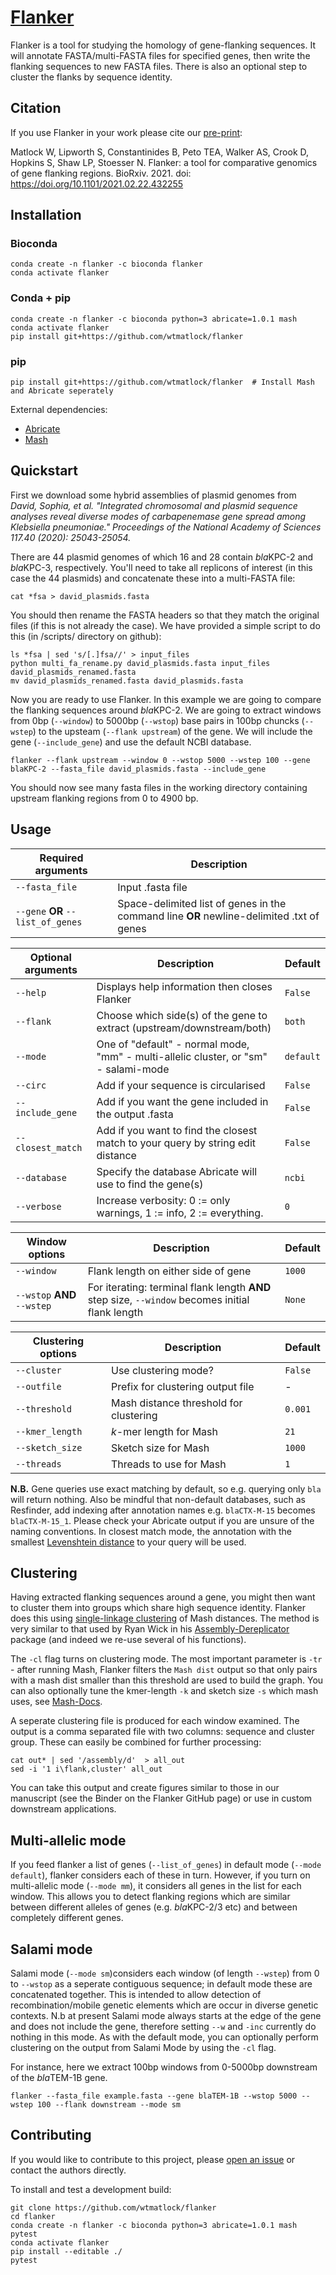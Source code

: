 # [Flanker](https://github.com/wtmatlock/flanker)

Flanker is a tool for studying the homology of gene-flanking sequences. It will annotate FASTA/multi-FASTA files for specified genes, then write the flanking sequences to new FASTA files. There is also an optional step to cluster the flanks by sequence identity.


## Citation

If you use Flanker in your work please cite our [pre-print](https://www.biorxiv.org/content/10.1101/2021.02.22.432255v1):

Matlock W, Lipworth S, Constantinides B, Peto TEA, Walker AS, Crook D, Hopkins S, Shaw LP, Stoesser N. Flanker: a tool for comparative genomics of gene flanking regions. BioRxiv. 2021. doi: https://doi.org/10.1101/2021.02.22.432255


## Installation

### Bioconda

```
conda create -n flanker -c bioconda flanker
conda activate flanker
```

### Conda + pip

```
conda create -n flanker -c bioconda python=3 abricate=1.0.1 mash
conda activate flanker
pip install git+https://github.com/wtmatlock/flanker
```

### pip

```
pip install git+https://github.com/wtmatlock/flanker  # Install Mash and Abricate seperately
```

External dependencies:
- [Abricate](https://github.com/tseemann/abricate)
- [Mash](https://github.com/marbl/Mash)



## Quickstart

First we download some hybrid assemblies of plasmid genomes from *David, Sophia, et al. "Integrated chromosomal and plasmid sequence analyses reveal diverse modes of carbapenemase gene spread among Klebsiella pneumoniae." Proceedings of the National Academy of Sciences 117.40 (2020): 25043-25054.*

There are 44 plasmid genomes of which 16 and 28 contain *bla*KPC-2 and *bla*KPC-3, respectively. You'll need to take all replicons of interest (in this case the 44 plasmids) and concatenate these into a multi-FASTA file:

```
cat *fsa > david_plasmids.fasta
```

You should then rename the FASTA headers so that they match the original files (if this is not already the case). We have provided a simple script to do this (in /scripts/ directory on github):

```
ls *fsa | sed 's/[.]fsa//' > input_files
python multi_fa_rename.py david_plasmids.fasta input_files david_plasmids_renamed.fasta
mv david_plasmids_renamed.fasta david_plasmids.fasta
```

Now you are ready to use Flanker. In this example we are going to compare the flanking sequences around *bla*KPC-2. We are going to extract windows from 0bp (```--window```) to 5000bp (```--wstop```) base pairs in 100bp chuncks (```--wstep```) to the upsteam (```--flank upstream```) of the gene. We will include the gene (```--include_gene```) and use the default NCBI database.

```
flanker --flank upstream --window 0 --wstop 5000 --wstep 100 --gene blaKPC-2 --fasta_file david_plasmids.fasta --include_gene
```

You should now see many fasta files in the working directory containing upstream flanking regions from 0 to 4900 bp.



## Usage

| Required arguments  | Description |
| --- | --- |
| ```--fasta_file``` | Input .fasta file |
| ```--gene``` **OR** ```--list_of_genes``` | Space-delimited list of genes in the command line **OR** newline-delimited .txt of genes |


| Optional arguments | Description | Default|
| --- | --- | --- |
| ```--help``` | Displays help information then closes Flanker | ```False``` |
| ```--flank``` | Choose which side(s) of the gene to extract (upstream/downstream/both)| ```both``` |
| ```--mode``` | One of "default" - normal mode, "mm" - multi-allelic cluster, or "sm" - salami-mode| ```default``` |
| ```--circ``` | Add if your sequence is circularised | ```False``` |
| ```--include_gene``` | Add if you want the gene included in the output .fasta | ```False``` |
| ```--closest_match``` | Add if you want to find the closest match to your query by string edit distance | ```False```| 
| ```--database``` | Specify the database Abricate will use to find the gene(s) | ```ncbi``` |
| ```--verbose``` | Increase verbosity: 0 := only warnings, 1 := info, 2 := everything. | ```0``` |

| Window options | Description | Default |
| --- | --- | --- |
| ```--window``` | Flank length on either side of gene | ```1000``` |
| ```--wstop``` **AND** ```--wstep``` | For iterating: terminal flank length **AND** step size, ```--window``` becomes initial flank length | ```None``` |

| Clustering options | Description | Default |
| --- | --- | --- |
| ```--cluster``` | Use clustering mode? | ```False``` |
| ```--outfile``` | Prefix for clustering output file | - |
| ```--threshold``` | Mash distance threshold for clustering | ```0.001``` |
| ```--kmer_length```| *k*-mer length for Mash|```21```|
| ```--sketch_size```| Sketch size for Mash|```1000```|
| ```--threads```| Threads to use for Mash|```1```|

**N.B.** Gene queries use exact matching by default, so e.g. querying only ```bla``` will return nothing. Also be mindful that non-default databases, such as Resfinder, add indexing after annotation names e.g. ```blaCTX-M-15``` becomes ```blaCTX-M-15_1```. Please check your Abricate output if you are unsure of the naming conventions. In closest match mode, the annotation with the smallest [Levenshtein distance](https://en.wikipedia.org/wiki/Levenshtein_distance) to your query will be used.



## Clustering

Having extracted flanking sequences around a gene, you might then want to cluster them into groups which share high sequence identity. Flanker does this using [single-linkage clustering](https://en.wikipedia.org/wiki/Single-linkage_clustering) of Mash distances. The method is very similar to that used by Ryan Wick in his [Assembly-Dereplicator](https://github.com/rrwick/Assembly-Dereplicator) package (and indeed we re-use several of his functions).

The ```-cl``` flag turns on clustering mode. The most important parameter is ```-tr``` - after running Mash, Flanker filters the ```Mash dist``` output so that only pairs with a mash dist smaller than this threshold are used to build the graph. You can also optionally tune the kmer-length ```-k``` and sketch size ```-s``` which mash uses, see [Mash-Docs](https://mash.readthedocs.io/en/latest/).

A seperate clustering file is produced for each window examined. The output is a comma separated file with two columns: sequence and cluster group. These can easily be combined for further processing:

```
cat out* | sed '/assembly/d'  > all_out
sed -i '1 i\flank,cluster' all_out
```

You can take this output and create figures similar to those in our manuscript (see the Binder on the Flanker GitHub page) or use in custom downstream applications.



## Multi-allelic mode

If you feed flanker a list of genes (```--list_of_genes```) in default mode (```--mode default```), flanker considers each of these in turn. However, if you turn on multi-allelic mode (```--mode mm```), it considers all genes in the list for each window. This allows you to detect flanking regions which are similar between different alleles of genes (e.g. *bla*KPC-2/3 etc) and between completely different genes.



## Salami mode

Salami mode (```--mode sm```)considers each window (of length ```--wstep```) from 0 to ```--wstop``` as a seperate contiguous sequence; in default mode these are concatenated together. This is intended to allow detection of recombination/mobile genetic elements which are occur in diverse genetic contexts. N.b at present Salami mode always starts at the edge of the gene and does not include the gene, therefore setting ```--w``` and ```-inc``` currently do nothing in this mode. As with the default mode, you can optionally perform clustering on the output from Salami Mode by using the ```-cl``` flag.

For instance, here we extract 100bp windows from 0-5000bp downstream of the *bla*TEM-1B gene.

```
flanker --fasta_file example.fasta --gene blaTEM-1B --wstop 5000 --wstep 100 --flank downstream --mode sm  
```




## Contributing

If you would like to contribute to this project, please [open an issue]((https://github.com/wtmatlock/flanker/issues)) or contact the authors directly.

To install and test a development build:

```
git clone https://github.com/wtmatlock/flanker
cd flanker
conda create -n flanker -c bioconda python=3 abricate=1.0.1 mash pytest
conda activate flanker
pip install --editable ./
pytest
```
